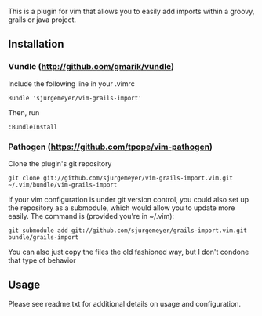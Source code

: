 This is a plugin for vim that allows you to easily add imports within a groovy, grails or java project.

## Installation ##

### Vundle (http://github.com/gmarik/vundle) ###

Include the following line in your .vimrc

    Bundle 'sjurgemeyer/vim-grails-import'

Then, run 

    :BundleInstall


### Pathogen (https://github.com/tpope/vim-pathogen) ###

Clone the plugin's git repository

    git clone git://github.com/sjurgemeyer/vim-grails-import.vim.git ~/.vim/bundle/vim-grails-import

If your vim configuration is under git version control, you could also set up
the repository as a submodule, which would allow you to update more easily.
The command is (provided you're in ~/.vim):

    git submodule add git://github.com/sjurgemeyer/grails-import.vim.git bundle/grails-import

You can also just copy the files the old fashioned way, but I don't condone that type of behavior


## Usage ##
Please see readme.txt for additional details on usage and configuration.
